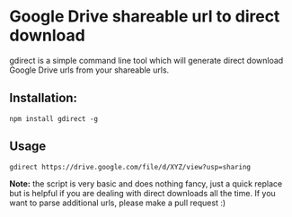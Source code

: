 # Google Drive shareable url to direct download

gdirect is a simple command line tool which will generate direct download Google Drive urls from your shareable urls.

## Installation:

```
npm install gdirect -g
```

## Usage

```
gdirect https://drive.google.com/file/d/XYZ/view?usp=sharing
```

**Note:** the script is very basic and does nothing fancy, just a quick replace but is helpful if you are dealing with direct downloads all the time. If you want to parse additional urls, please make a pull request :)
